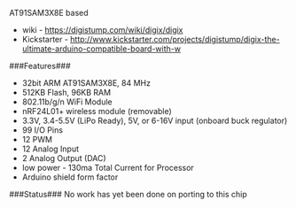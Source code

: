 AT91SAM3X8E based 
* wiki - https://digistump.com/wiki/digix/digix
* Kickstarter - http://www.kickstarter.com/projects/digistump/digix-the-ultimate-arduino-compatible-board-with-w

###Features###
* 32bit ARM AT91SAM3X8E, 84 MHz
* 512KB Flash, 96KB RAM
* 802.11b/g/n WiFi Module
* nRF24L01+ wireless module (removable)
* 3.3V, 3.4-5.5V (LiPo Ready), 5V, or 6-16V input (onboard buck regulator)
* 99 I/O Pins
* 12 PWM
* 12 Analog Input
* 2 Analog Output (DAC)
* low power - 130ma Total Current for Processor
* Arduino shield form factor

###Status###
No work has yet been done on porting to this chip
